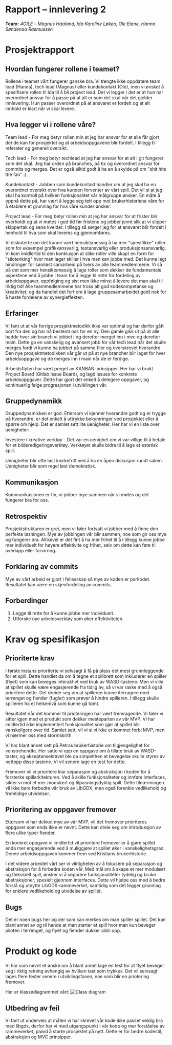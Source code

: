 # Rapport – innlevering 2

**Team:** _4GILE_ – _Magnus Haaland, Ida Karoline Løken, Ole Eiane, Hanna Søndenaa Rasmussen_

# Prosjektrapport

## Hvordan fungerer rollene i teamet?

Rollene i teamet vårt fungerer ganske bra. Vi trengte ikke oppdatere team lead (Hanna), tech lead (Magnus) eller kundekontakt (Ole), men vi ønsket å spesifisere rollen til Ida til å bli project lead. Det vi legger i det er at hun har overordnet ansvar for å passe på at alt er som det skal når det gjelder innlevering. Hun passer overordnet på at ansvaret er fordelt og at alt innhold er klart når vi skal levere.


## Hva legger vi i rollene våre?

Team lead - For meg betyr rollen min at jeg har ansvar for at alle får gjort det de kan for prosjektet og at arbeidsoppgavene blir fordelt. I tillegg til referater og generell oversikt.

Tech lead - For meg betyr techlead at jeg har ansvar for at alt i git fungerer som det skal. Jeg har orden på branches, på tix og overordnet ansvar for commits og merges. Det er også alltid godt å ha en å skylde på om "shit hits the fan" :)

Kundekontakt - Jobben som kundekontakt handler om at jeg skal ha en overordnet oversikt over hva kunden forventer av vårt spill. Det vil si at jeg skal ha kontroll på hvilken funksjonalitet vår målgruppe ønsker. En måte å oppnå dette på, har vært å legge seg tett opp mot brukerhistoriene våre for å etablere et grunnlag for hva våre kunder ønsker.

Project lead - For meg betyr rollen min at jeg har ansvar for at frister blir overholdt og at vi møtes i god tid før fristene og jobber jevnt slik at vi slipper skippertak og sene kvelder. I tillegg så sørger jeg for at ansvaret blir fordelt i henhold til hva som skal leveres og gjennomføres.

Vi diskuterte om det kunne vært hensiktsmessig å ha mer "spesifikke" roller som for eksempel grafikkansvarlig, testansvarlig eller produksjonsansvarlig. Vi kom imidlertid til den konklusjon at slike roller ville skapt en form for "silotenking" hvor man lager skiller i hva man kan jobbe med. Det kunne lagt hindringer for sømløst samarbeid på tvers av alle teammedlemmene. Vi så på det som mer hensiktsmessig å lage roller som dekker de fundamentale aspektene ved å jobbe i team for å legge til rette for fordeling av arbeidsppgaver, oppfølging og sist men ikke minst å levere det man skal til riktig tid! Alle teammedlemmene har tross alt god kodekompetanse og kreativitet, og da handlet det fort om å lage gruppesamarbeidet godt nok for å høste fordelene av synergieffekten.

## Erfaringer

Vi fant ut at vår forrige prosjektmetodikk ikke var optimal og har derfor gått bort fra den og har nå bestemt oss for en ny. Den gamle gikk ut på at alle hadde hver sin branch vi jobbet i og deretter merget inn i mvc og deretter main. Dette ga en vanskelig og avansert jobb for vår tech lead når det skulle merges fordi vi kunne ha jobbet på samme filer og overskrevet hverandre. Den nye prosjektmetodikken vår går ut på at nye brancher blir laget for hver arbeidsoppgave og de merges inn i main når de er ferdige.

Arbeidsflyten har vært preget av KANBAN-prinsipper. Her har vi brukt Project Board (Gitlab Issue Board), og lagd issues for konkrete arbeidsoppgaver. Dette har gjort det enkelt å delegere oppgaver, og kontinuerlig følge progresjonen i utviklingen vår.

## Gruppedynamikk

Gruppedynamikken er god. Ettersom vi kjenner hverandre godt og er trygge på hverandre, er det enkelt å uttrykke bekymringer ved prosjektet eller å spørre om hjelp. Det er samlet sett lite uenigheter. Her har vi en liste over uenigheter:

Investere i kreative verktøy - Det var en uenighet om vi var villige til å betale for et bilderedigeringsverktøy. Verktøyet skulle bidra til å lage et estetisk spill.

Uenigheter blir ofte løst knirkefritt ved å ha en åpen diskusjon rundt saken. Uenigheter blir som regel løst demokratisk.

## Kommunikasjon

Kommunikasjonen er fin, vi jobber mye sammen når vi møtes og det fungerer bra for oss.

## Retrospektiv

Prosjektstrukturen er grei, men vi føler fortsatt vi jobber med å finne den perfekte løsningen. Mye av jobbingen vår blir sammen, noe som gir oss mye og fungerer bra. Allikevel er det fint å ha mer frihet til å i tillegg kunne jobbe mer individuelt for høyere effektivite og frihet, selv om dette kan føre til overlapp eller forvirring. 

## Forklaring av commits

Mye av vårt arbeid er gjort i fellesskap så mye av koden er parkodet. Resultatet kan være en skjevfordeling av commits.

## Forberdinger

1. Legge til rette for å kunne jobbe mer individuelt.
2. Utforske nye arbeidsverktøy som øker effektiviteten.

# Krav og spesifikasjon

## Prioriterte krav

I første instans prioriterte vi selvsagt å få på plass det mest grunnleggende for et spill. Dette handlet da om å tegne et spillbrett som inkluderer en spiller (flyet) som kan beveges interaktivt ved bruk av WASD-tastene. Men vi ville at spillet skulle være engasjerende fra tidlig av, så vi var raske med å også prioritere dette. Det dreide seg om at spilleren kunne iterragere med terrenget og fiender (fugler) som prøver å hindre spilleren. I tillegg skulle spilleren ha et helsenivå som kunne gå tomt.

Resultatet når det kommer til prioteringen har vært fremragende. Vi føler vi sitter igjen med et produkt som dekker mesteparten av vår MVP. Vi har imidlertid ikke implementert funksjonalitet som gjør at spillet blir vanskeligere over tid. Samlet sett, vil vi si vi ikke er kommet forbi MVP, men vi nærmer oss med stormskritt!

Vi har blant annet sett på Petras brukerhistorie om tilgjengelighet for venstrehendte. Her satte vi opp en oppgave om å tillate bruk av WASD-taster, og akseptansekravet ble da simpelthen at bevegelse skulle styres av nettopp disse tastene. Vi vil senere lage en test for dette.

Fremover vil vi prioritere klar separasjon og abstraksjon i koden for å forsterke spillarkitekturen. Ved å skille funksjonaliteter og innføre interfaces, sikter vi mot et mer modulært og tilpasningsdyktig spill. Dette tilnærmingen vil ikke bare forbedre vår bruk av LibGDX, men også forenkle vedlikehold og fremtidige utvidelser.

## Prioritering av oppgaver fremover

Ettersom vi har dekket mye av vår MVP, vil det fremover prioriteres oppgaver som enda ikke er nevnt. Dette kan dreie seg om introduksjon av flere ulike typer fiender.

En konkret oppgave vi imidlertid vil prioritere fremover er å gjøre spillet enda mer engasjerende ved å muliggjøre at spillet øker i vanskelighetsgrad. Denne arbeidsoppgaven kommer frem ved Kristians brukerhistorie.

I det videre arbeidet vårt ser vi viktigheten av å fokusere på separasjon og abstraksjon for å forbedre koden vår. Med mål om å skape et mer modulært og fleksibelt spill, ønsker vi å separere funksjonaliteter tydelig og bruke abstraksjoner, spesielt gjennom interfaces. Dette vil hjelpe oss med å bedre forstå og utnytte LibGDX-rammeverket, samtidig som det legger grunnlag for enklere vedlikehold og utvidelse av spillet.

## Bugs

Det er noen bugs her og der som kan merkes om man spiller spillet. Det kan blant annet av og til hende at man starter et spill hvor man kun beveger piloten i terrenget, og flyet og fiender dukker aldri opp.

# Produkt og kode

Vi har som nevnt et ønske om å blant annet lage en test for at flyet beveger seg i riktig retning avhengig av hvilken tast som trykkes. Det vil selvsagt lages flere tester senere i utviklingsfasen, noe som blir en priotering fremover.

Her er klassediagrammet vårt:
![Class diagram](classDiagram.png "Class diagram")

## Utbedring av feil

Vi fant ut underveis at måten vi har skrevet vår kode ikke passet veldig bra med libgdx, derfor har vi med utgangspunkt i vår kode og mer forståelse av rammeverket, prøvd å starte prosjektet på nytt. Dette er for bedre kodestil, abstraksjon og MVC prinsipper.
